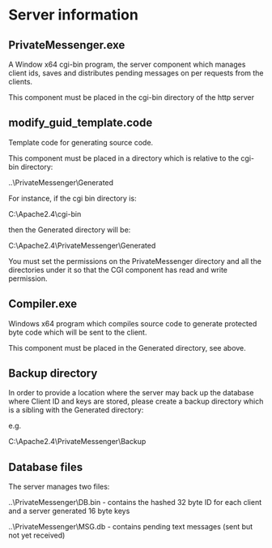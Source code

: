 # Server information

## PrivateMessenger.exe

A Window x64 cgi-bin program, the server component which manages client ids, saves and distributes pending messages on per requests from the clients.

This component must be placed in the cgi-bin directory of the http server

## modify_guid_template.code

Template code for generating source code. 

This component must be placed in a directory which is relative to the cgi-bin directory:

..\PrivateMessenger\Generated

For instance, if the cgi bin directory is: 

C:\Apache2.4\cgi-bin

then the Generated directory will be:

C:\Apache2.4\PrivateMessenger\Generated

You must set the permissions on the PrivateMessenger directory and all the directories under it so that the CGI component has read and write permission.

## Compiler.exe

Windows x64 program which compiles source code to generate protected byte code which will be sent to the client.

This component must be placed in the Generated directory, see above.

## Backup directory

In order to provide a location where the server may back up the database where Client ID and keys are stored, please create a backup directory which is a sibling with the Generated directory:

e.g. 

C:\Apache2.4\PrivateMessenger\Backup

## Database files

The server manages two files:

..\PrivateMessenger\DB.bin - contains the hashed 32 byte ID for each client and a server generated 16 byte keys

..\PrivateMessenger\MSG.db - contains pending text messages (sent but not yet received) 




